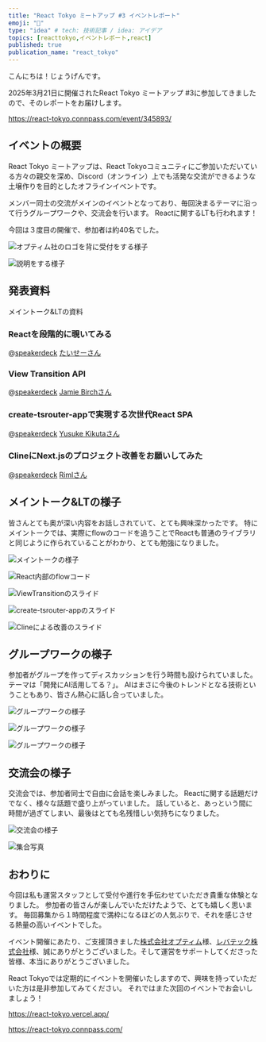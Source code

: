 ```yaml
---
title: "React Tokyo ミートアップ #3 イベントレポート"
emoji: "🌸"
type: "idea" # tech: 技術記事 / idea: アイデア
topics: [reacttokyo,イベントレポート,react]
published: true
publication_name: "react_tokyo"
---
```


こんにちは！じょうげんです。

2025年3月21日に開催されたReact Tokyo ミートアップ #3に参加してきましたので、そのレポートをお届けします。

https://react-tokyo.connpass.com/event/345893/

## イベントの概要

React Tokyo ミートアップは、React Tokyoコミュニティにご参加いただいている方々の親交を深め、Discord（オンライン）上でも活発な交流ができるような土壌作りを目的としたオフラインイベントです。

メンバー同士の交流がメインのイベントとなっており、毎回決まるテーマに沿って行うグループワークや、交流会を行います。
Reactに関するLTも行われます！

今回は３度目の開催で、参加者は約40名でした。

![オプティム社のロゴを背に受付をする様子](/images/react-tokyo-meetup/optim.jpg)

![説明をする様子](/images/react-tokyo-meetup/guide.jpg)

## 発表資料

メイントーク&LTの資料

### Reactを段階的に覗いてみる

@[speakerdeck](91082412cf854134881fa0b3cadf1519)
[たいせーさん](https://zenn.dev/taisei_13046)

### View Transition API

@[speakerdeck](5269ebe306424939a27be7a7eef807c2)
[Jamie Birchさん](https://github.com/shirakaba)

### create-tsrouter-appで実現する次世代React SPA

@[speakerdeck](2a2621cfb91849b69cab3ed24c085421)
[Yusuke Kikutaさん](https://zenn.dev/yusukekikuta)

### ClineにNext.jsのプロジェクト改善をお願いしてみた

@[speakerdeck](4907332b7db342ba8f7773cab527436c)
[Rimlさん](https://zenn.dev/riml)

## メイントーク&LTの様子

皆さんとても奥が深い内容をお話しされていて、とても興味深かったです。
特にメイントークでは、実際にflowのコードを追うことでReactも普通のライブラリと同じように作られていることがわかり、とても勉強になりました。

![メイントークの様子](/images/react-tokyo-meetup/main1.jpg)

![React内部のflowコード](/images/react-tokyo-meetup/main2.jpg)

![ViewTransitionのスライド](/images/react-tokyo-meetup/lt1.jpg)

![create-tsrouter-appのスライド](/images/react-tokyo-meetup/lt2.jpg)

![Clineによる改善のスライド](/images/react-tokyo-meetup/lt3.jpg)

## グループワークの様子

参加者がグループを作ってディスカッションを行う時間も設けられていました。
テーマは「開発にAI活用してる？」。
AIはまさに今後のトレンドとなる技術ということもあり、皆さん熱心に話し合っていました。

![グループワークの様子](/images/react-tokyo-meetup/group-work1.jpg)

![グループワークの様子](/images/react-tokyo-meetup/group-work2.jpg)

![グループワークの様子](/images/react-tokyo-meetup/group-work3.jpg)

## 交流会の様子

交流会では、参加者同士で自由に会話を楽しみました。
Reactに関する話題だけでなく、様々な話題で盛り上がっていました。
話していると、あっという間に時間が過ぎてしまい、最後はとても名残惜しい気持ちになりました。

![交流会の様子](/images/react-tokyo-meetup/exchange.jpg)

![集合写真](/images/react-tokyo-meetup/photo.jpg)

## おわりに

今回は私も運営スタッフとして受付や進行を手伝わせていただき貴重な体験となりました。
参加者の皆さんが楽しんでいただけたようで、とても嬉しく思います。
毎回募集から１時間程度で満枠になるほどの人気ぶりで、それを感じさせる熱量の高いイベントでした。

イベント開催にあたり、ご支援頂きました[株式会社オプティム](https://www.optim.co.jp/)様、[レバテック株式会社](https://levtech.co.jp/)様、誠にありがとうございました。そして運営をサポートしてくださった皆様、本当にありがとうございました。
  
React Tokyoでは定期的にイベントを開催いたしますので、興味を持っていただいた方は是非参加してみてください。
それではまた次回のイベントでお会いしましょう！

https://react-tokyo.vercel.app/

https://react-tokyo.connpass.com/
